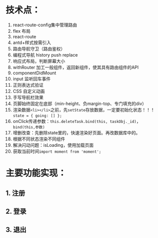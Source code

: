 # 技术点：

1. react-route-config集中管理路由
2. flex 布局
3. react-route
4. antd+样式按需引入
5. 路由导航守卫（路由鉴权）
6. 编程式导航 history push replace
7. 响应式布局，判断屏幕大小
8. withRouter 加工一般组件，返回新组件，使其具有路由组件的API
9. componentDidMount
10. input 监听回车事件
11. 正则表达式验证
12. CSS 自定义动画
13. 手写导航栏效果
14. 页脚始终固定在底部（min-height、负margin-top、专门填充的div）
15. 渲染数据`<li></li>`之前，先`setState`存放数据，一定要初始化状态！！！`state = { going: [] };`
16. onClick传递参数：`this.deleteTask.bind(this, taskObj._id)`，`bind(this,参数)`
17. 增删改查：先删除state里的，快速渲染好页面。再改数据库中的。
18. 根据不同状态渲染不同组件
19. 解决闪动问题：isLoading，使用加载页面
20. 获取当前时间`import moment from 'moment';`

# 主要功能实现：

## 1. 注册

## 2. 登录

## 3. 退出